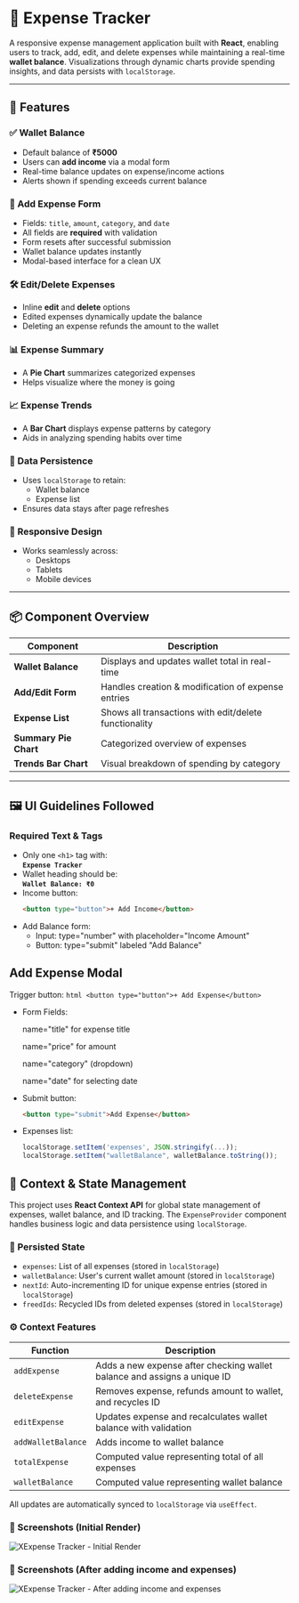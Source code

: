 # 💸 Expense Tracker

A responsive expense management application built with **React**, enabling users to track, add, edit, and delete expenses while maintaining a real-time **wallet balance**. Visualizations through dynamic charts provide spending insights, and data persists with `localStorage`.

---

## 🚀 Features

### ✅ Wallet Balance

- Default balance of **₹5000**
- Users can **add income** via a modal form
- Real-time balance updates on expense/income actions
- Alerts shown if spending exceeds current balance

### 🧾 Add Expense Form

- Fields: `title`, `amount`, `category`, and `date`
- All fields are **required** with validation
- Form resets after successful submission
- Wallet balance updates instantly
- Modal-based interface for a clean UX

### 🛠️ Edit/Delete Expenses

- Inline **edit** and **delete** options
- Edited expenses dynamically update the balance
- Deleting an expense refunds the amount to the wallet

### 📊 Expense Summary

- A **Pie Chart** summarizes categorized expenses
- Helps visualize where the money is going

### 📈 Expense Trends

- A **Bar Chart** displays expense patterns by category
- Aids in analyzing spending habits over time

### 💾 Data Persistence

- Uses `localStorage` to retain:
  - Wallet balance
  - Expense list
- Ensures data stays after page refreshes

### 📱 Responsive Design

- Works seamlessly across:
  - Desktops
  - Tablets
  - Mobile devices

---

## 📦 Component Overview

| Component             | Description                                           |
| --------------------- | ----------------------------------------------------- |
| **Wallet Balance**    | Displays and updates wallet total in real-time        |
| **Add/Edit Form**     | Handles creation & modification of expense entries    |
| **Expense List**      | Shows all transactions with edit/delete functionality |
| **Summary Pie Chart** | Categorized overview of expenses                      |
| **Trends Bar Chart**  | Visual breakdown of spending by category              |

---

## 🖼️ UI Guidelines Followed

### Required Text & Tags

- Only one `<h1>` tag with:  
  **`Expense Tracker`**
- Wallet heading should be:  
  **`Wallet Balance: ₹0`**
- Income button:
  ```html
  <button type="button">+ Add Income</button>
  ```
- Add Balance form:
  - Input: type="number" with placeholder="Income Amount"
  - Button: type="submit" labeled "Add Balance"

## Add Expense Modal
Trigger button:
`html
    <button type="button">+ Add Expense</button>
    `

- Form Fields:

  name="title" for expense title

  name="price" for amount

  name="category" (dropdown)

  name="date" for selecting date

- Submit button:

  ```html
  <button type="submit">Add Expense</button>
  ```

- Expenses list:

  ```javascript
  localStorage.setItem('expenses', JSON.stringify(...));
  localStorage.setItem("walletBalance", walletBalance.toString());
  ```

## 🎯 Context & State Management

This project uses **React Context API** for global state management of expenses, wallet balance, and ID tracking. The `ExpenseProvider` component handles business logic and data persistence using `localStorage`.

### 🔄 Persisted State

- `expenses`: List of all expenses (stored in `localStorage`)
- `walletBalance`: User's current wallet amount (stored in `localStorage`)
- `nextId`: Auto-incrementing ID for unique expense entries (stored in `localStorage`)
- `freedIds`: Recycled IDs from deleted expenses (stored in `localStorage`)

### ⚙️ Context Features

| Function           | Description                                                              |
| ------------------ | ------------------------------------------------------------------------ |
| `addExpense`       | Adds a new expense after checking wallet balance and assigns a unique ID |
| `deleteExpense`    | Removes expense, refunds amount to wallet, and recycles ID               |
| `editExpense`      | Updates expense and recalculates wallet balance with validation          |
| `addWalletBalance` | Adds income to wallet balance                                            |
| `totalExpense`     | Computed value representing total of all expenses                        |
| `walletBalance`    | Computed value representing wallet balance                               |

All updates are automatically synced to `localStorage` via `useEffect`.

### 📸 Screenshots (Initial Render)

![XExpense Tracker - Initial Render](https://github.com/Siddharth-Bose/XExpense-Tracker/blob/main/public/Screenshot%202025-05-12%20at%203.22.31%E2%80%AFPM.png)

### 📸 Screenshots (After adding income and expenses)

![XExpense Tracker - After adding income and expenses](https://github.com/Siddharth-Bose/XExpense-Tracker/blob/main/public/Screenshot%202025-05-12%20at%203.22.16%E2%80%AFPM.png)
